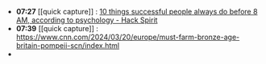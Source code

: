 - **07:27** [[quick capture]] : [10 things successful people always do before 8 AM, according to psychology - Hack Spirit](https://hackspirit.com/things-successful-people-always-do-before-8-am-according-to-psychology/ "10 things successful people always do before 8 AM, according to psychology - Hack Spirit")
- **07:39** [[quick capture]] : https://www.cnn.com/2024/03/20/europe/must-farm-bronze-age-britain-pompeii-scn/index.html
-
